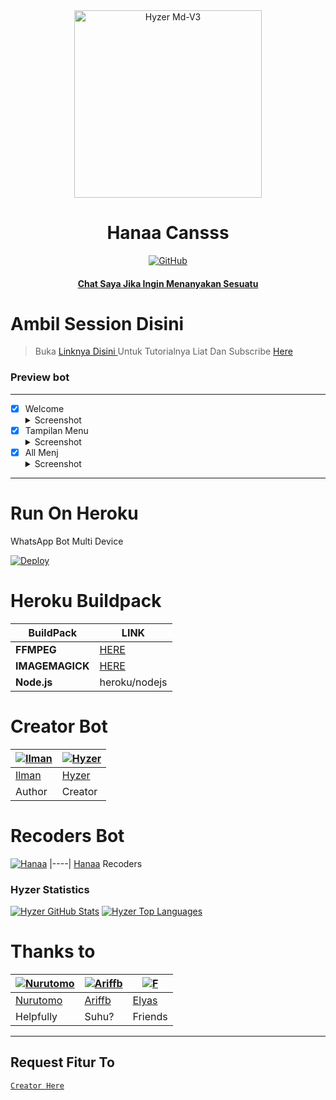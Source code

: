 <div align="center">
<img src="https://telegra.ph/file/951752b235e226cf94939.png" alt="Hyzer Md-V3" width="300" />

</p>
<h1 align="center">Hanaa Cansss</h1>

>
>
>
</div>
<p align="center">
  <a href="https://github.com/HanaaCanss"><img title="GitHub" src="https://img.shields.io/badge/Github-Hyzerr.svg?style=for-the-badge&logo=github" /></a>
  <h4 align="center">
  <a
  <a href="https://wa.me/6281267758318">Chat Saya Jika Ingin Menanyakan Sesuatu </a>
</h4>
</p>

# Ambil Session Disini

> Buka [ Linknya Disini ](https://replit.com/@zeeoneofc/Session-Md?lita=1&outputonly=1#.replit) 
> Untuk Tutorialnya Liat Dan Subscribe [ Here ](https://youtu.be/7wfSvv4AHsQ) 

### Preview bot
------------------
- [x] Welcome <details><summary>Screenshot</summary><img src="https://telegra.ph/file/b3b7dff3e285c84442c3c.jpg"></details>
- [x] Tampilan Menu <details><summary>Screenshot</summary><img src="https://telegra.ph/file/79328afe12af3b781575b.jpg"></details>
- [x] All Menj  <details><summary>Screenshot</summary><img src="https://telegra.ph/file/dc3565c53a09154ef745e.jpg"></details>
------------------

# Run On Heroku

WhatsApp Bot Multi Device

[![Deploy](https://www.herokucdn.com/deploy/button.svg)](https://heroku.com/deploy?template=https://github.com/Hyzerr/MD-V3)


# Heroku Buildpack

| BuildPack | LINK |
|--------|--------|
| **FFMPEG** |[HERE](https://github.com/jonathanong/heroku-buildpack-ffmpeg-latest) |
| **IMAGEMAGICK** | [HERE](https://github.com/mcollina/heroku-buildpack-imagemagick.git) |
| **Node.js**     | heroku/nodejs|

# Creator Bot
 [![Ilman](https://github.com/ilmanhdyt.png?size=200)](https://github.com/ilmanhdyt) | [![Hyzer](https://github.com/Hyzerr.png?size=200)](https://github.com/Hyzerr) 
----|----
[Ilman](https://github.com/ilmanhdyt) | [Hyzer](https://github.com/Hyzerr)
 Author | Creator

# Recoders Bot
[![Hanaa](https://github.com/HanaaCanss.png?size=200)](https://github.com/HanaaCanss)
|----|
[Hanaa](https://github.com/HanaaCanss)
 Recoders
 
### Hyzer Statistics

[![Hyzer GitHub Stats](https://github-readme-stats.vercel.app/api?username=HanaaCanss&show_icons=true&hide=issues&theme=radical)](https://github-readme-stats.vercel.app)
[![Hyzer Top Languages](https://github-readme-stats.vercel.app/api/top-langs?username=HanaaCanss&layout=compact&theme=radical)](https://github-readme-stats.vercel.app)

# Thanks to
 [![Nurutomo](https://github.com/Nurutomo.png?size=200)](https://github.com/Nurutomo) | [![Ariffb](https://github.com/ariffb25.png?size=200)](https://github.com/ariffb25) | [![F](https://github.com/Paquito1923.png?size=200)](https://github.com/Paquito1923)
----|----|----
[Nurutomo](https://github.com/Nurutomo) | [Ariffb](https://github.com/ariffb25) | [Elyas](https://github.com/Paquito1923)
 Helpfully | Suhu? | Friends

---------

## Request Fitur To
[`Creator Here`](https://wa.me/6281267758318?text=Banh+req+fitur) 
